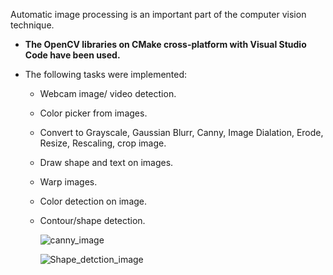 Automatic image processing is an important part of the computer vision technique.

- **The OpenCV libraries on CMake cross-platform with Visual Studio Code have been used.**

- The following tasks were implemented:
    - Webcam image/ video detection.
    - Color picker from images.
    - Convert to Grayscale, Gaussian Blurr, Canny, Image Dialation, Erode, Resize, Rescaling, crop image.
    -  Draw shape and text on images.
    -  Warp images.
    -  Color detection on image.
    -  Contour/shape detection.

       ![canny_image](https://github.com/abulzunayed/C_plus_plus_Projects/assets/122612945/f7cbe052-7ad2-4b2c-a967-15fc356191e0)
       

        ![Shape_detction_image](https://github.com/abulzunayed/C_plus_plus_Projects/assets/122612945/d75cf578-a39b-404f-b759-14883100e5ea)
